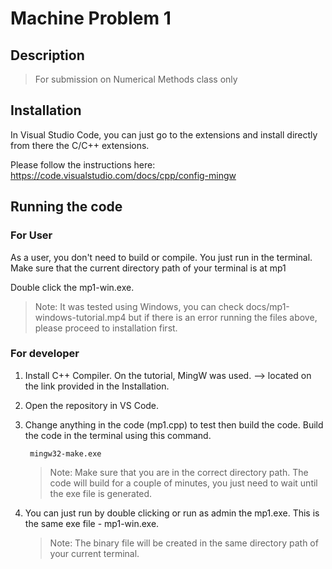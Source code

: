 # Machine Problem 1

## Description

> For submission on Numerical Methods class only

## Installation

In Visual Studio Code, you can just go to the extensions and install directly from there the C/C++ extensions.

Please follow the instructions here: https://code.visualstudio.com/docs/cpp/config-mingw

## Running the code

### For User
As a user, you don't need to build or compile. You just run in the terminal. Make sure that the current directory path of your terminal is at mp1

Double click the mp1-win.exe. 

> Note: It was tested using Windows, you can check docs/mp1-windows-tutorial.mp4 but if there is an error running the files above, please proceed to installation first.


### For developer

1. Install C++ Compiler. On the tutorial, MingW was used. --> located on the link provided in the Installation.
1. Open the repository in VS Code.
2. Change anything in the code (mp1.cpp) to test then build the code. Build the code in the terminal using this command.

    ```
     mingw32-make.exe
    ```
    > Note: Make sure that you are in the correct directory path. The code will build for a couple of minutes, you just need to wait until the exe file is generated.

3. You can just run by double clicking or run as admin the mp1.exe. This is the same exe file - mp1-win.exe. 
    > Note: The binary file will be created in the same directory path of your current terminal.
